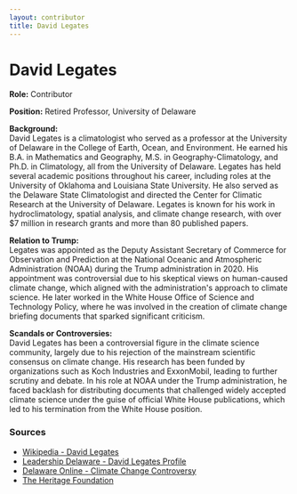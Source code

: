 ```yaml
---
layout: contributor
title: David Legates
---
```


# David Legates

**Role:** Contributor

**Position:** Retired Professor, University of Delaware

**Background:**  
David Legates is a climatologist who served as a professor at the University of Delaware in the College of Earth, Ocean, and Environment. He earned his B.A. in Mathematics and Geography, M.S. in Geography-Climatology, and Ph.D. in Climatology, all from the University of Delaware. Legates has held several academic positions throughout his career, including roles at the University of Oklahoma and Louisiana State University. He also served as the Delaware State Climatologist and directed the Center for Climatic Research at the University of Delaware. Legates is known for his work in hydroclimatology, spatial analysis, and climate change research, with over $7 million in research grants and more than 80 published papers.

**Relation to Trump:**  
Legates was appointed as the Deputy Assistant Secretary of Commerce for Observation and Prediction at the National Oceanic and Atmospheric Administration (NOAA) during the Trump administration in 2020. His appointment was controversial due to his skeptical views on human-caused climate change, which aligned with the administration's approach to climate science. He later worked in the White House Office of Science and Technology Policy, where he was involved in the creation of climate change briefing documents that sparked significant criticism.

**Scandals or Controversies:**  
David Legates has been a controversial figure in the climate science community, largely due to his rejection of the mainstream scientific consensus on climate change. His research has been funded by organizations such as Koch Industries and ExxonMobil, leading to further scrutiny and debate. In his role at NOAA under the Trump administration, he faced backlash for distributing documents that challenged widely accepted climate science under the guise of official White House publications, which led to his termination from the White House position.

### Sources
- [Wikipedia - David Legates](https://en.wikipedia.org/wiki/David_Legates)
- [Leadership Delaware - David Legates Profile](https://leadershipdelaware.org/teams/david-r-legates-ph-d-c-c-m/)
- [Delaware Online - Climate Change Controversy](https://www.delawareonline.com/story/news/local/2015/02/26/university-delaware-professor-caught-climate-change-controversy/24047281/)
- [The Heritage Foundation](https://www.heritage.org/staff/david-legates)